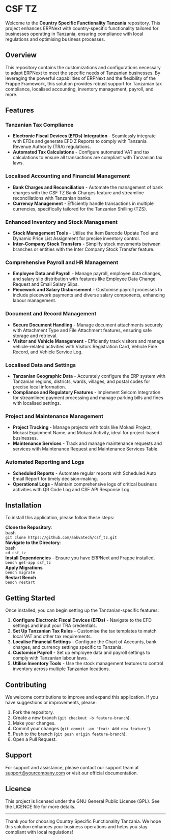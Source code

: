 # CSF TZ



Welcome to the **Country Specific Functionality Tanzania** repository. This project enhances ERPNext with country-specific functionality tailored for businesses operating in Tanzania, ensuring compliance with local regulations and optimising business processes.

## **Overview**

This repository contains the customizations and configurations necessary to adapt ERPNext to meet the specific needs of Tanzanian businesses. By leveraging the powerful capabilities of ERPNext and the flexibility of the Frappe Framework, this solution provides robust support for Tanzanian tax compliance, localised accounting, inventory management, payroll, and more.

## **Features**

### **Tanzanian Tax Compliance**

* **Electronic Fiscal Devices (EFDs) Integration** \- Seamlessly integrate with EFDs and generate EFD Z Reports to comply with Tanzania Revenue Authority (TRA) regulations.  
* **Automated Tax Calculations** \- Configure automated VAT and tax calculations to ensure all transactions are compliant with Tanzanian tax laws.

### **Localised Accounting and Financial Management**

* **Bank Charges and Reconciliation** \- Automate the management of bank charges with the CSF TZ Bank Charges feature and streamline reconciliations with Tanzanian banks.  
* **Currency Management** \- Efficiently handle transactions in multiple currencies, specifically tailored for the Tanzanian Shilling (TZS).

### **Enhanced Inventory and Stock Management**

* **Stock Management Tools** \- Utilise the Item Barcode Update Tool and Dynamic Price List Assignment for precise inventory control.  
* **Inter-Company Stock Transfers** \- Simplify stock movements between branches or entities with the Inter Company Stock Transfer feature.

### **Comprehensive Payroll and HR Management**

* **Employee Data and Payroll** \- Manage payroll, employee data changes, and salary slip distribution with features like Employee Data Change Request and Email Salary Slips.  
* **Piecework and Salary Disbursement** \- Customise payroll processes to include piecework payments and diverse salary components, enhancing labour management.

### **Document and Record Management**

* **Secure Document Handling** \- Manage document attachments securely with Attachment Type and File Attachment features, ensuring safe storage and retrieval.  
* **Visitor and Vehicle Management** \- Efficiently track visitors and manage vehicle-related activities with Visitors Registration Card, Vehicle Fine Record, and Vehicle Service Log.

### **Localised Data and Settings**

* **Tanzanian Geographic Data** \- Accurately configure the ERP system with Tanzanian regions, districts, wards, villages, and postal codes for precise local information.  
* **Compliance and Regulatory Features** \- Implement Selcom Integration for streamlined payment processing and manage parking bills and fines with localised settings.

### **Project and Maintenance Management**

* **Project Tracking** \- Manage projects with tools like Mokasi Project, Mokasi Equipment Name, and Mokasi Activity, ideal for project-based businesses.  
* **Maintenance Services** \- Track and manage maintenance requests and services with Maintenance Request and Maintenance Services Table.

### **Automated Reporting and Logs**

* **Scheduled Reports** \- Automate regular reports with Scheduled Auto Email Report for timely decision-making.  
* **Operational Logs** \- Maintain comprehensive logs of critical business activities with QR Code Log and CSF API Response Log.

## **Installation**

To install this application, please follow these steps:

**Clone the Repository**:  
bash  
`git clone https://github.com/aakvatech/csf_tz.git`  
**Navigate to the Directory**:  
bash  
`cd csf_tz`  
**Install Dependencies** \- Ensure you have ERPNext and Frappe installed.  
`bench get-app csf_tz`  
**Apply Migrations**  
`bench migrate`  
**Restart Bench**  
`bench restart`

## **Getting Started**

Once installed, you can begin setting up the Tanzanian-specific features:

1. **Configure Electronic Fiscal Devices (EFDs)** \- Navigate to the EFD settings and input your TRA credentials.  
2. **Set Up Tanzanian Tax Rules** \- Customise the tax templates to match local VAT and other tax requirements.  
3. **Localise Financial Settings** \- Configure the Chart of Accounts, bank charges, and currency settings specific to Tanzania.  
4. **Customise Payroll** \- Set up employee data and payroll settings to comply with Tanzanian labour laws.  
5. **Utilise Inventory Tools** \- Use the stock management features to control inventory across multiple Tanzanian locations.

## **Contributing**

We welcome contributions to improve and expand this application. If you have suggestions or improvements, please:

1. Fork the repository.  
2. Create a new branch (`git checkout -b feature-branch`).  
3. Make your changes.  
4. Commit your changes (`git commit -am 'feat: Add new feature'`).  
5. Push to the branch (`git push origin feature-branch`).  
6. Open a Pull Request.

## **Support**

For support and assistance, please contact our support team at support@yourcompany.com or visit our official documentation.

## **Licence**

This project is licensed under the GNU General Public License (GPL). See the LICENCE file for more details.

---

Thank you for choosing Country Specific Functionality Tanzania. We hope this solution enhances your business operations and helps you stay compliant with local regulations\!

